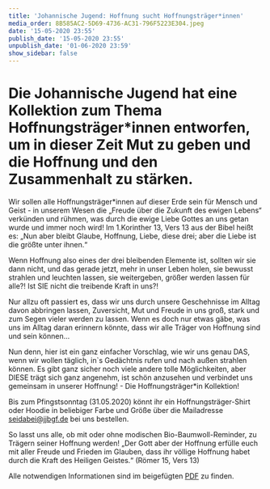 ```yaml
---
title: 'Johannische Jugend: Hoffnung sucht Hoffnungsträger*innen'
media_order: 8B585AC2-5D69-4736-AC31-796F5223E304.jpeg
date: '15-05-2020 23:55'
publish_date: '15-05-2020 23:55'
unpublish_date: '01-06-2020 23:59'
show_sidebar: false
---
```


Die Johannische Jugend hat eine Kollektion zum Thema Hoffnungsträger*innen entworfen, um in dieser Zeit Mut zu geben und die Hoffnung und den Zusammenhalt zu stärken.
===
Wir sollen alle Hoffnungsträger*innen auf dieser Erde sein für Mensch und Geist - in unserem Wesen die „Freude über die Zukunft des ewigen Lebens“ verkünden und rühmen, was durch die ewige Liebe Gottes an uns getan wurde und immer noch wird!
Im 1.Korinther 13, Vers 13 aus der Bibel heißt es: „Nun aber bleibt Glaube, Hoffnung, Liebe, diese drei; aber die Liebe ist die größte unter ihnen.“

Wenn Hoffnung also eines der drei bleibenden Elemente ist, sollten wir sie dann nicht, und das gerade jetzt, mehr in unser Leben holen, sie bewusst strahlen und leuchten lassen, sie weitergeben, größer werden lassen für alle?! Ist SIE nicht die treibende Kraft in uns?!

Nur allzu oft passiert es, dass wir uns durch unsere Geschehnisse im Alltag davon abbringen lassen, Zuversicht, Mut und Freude in uns groß, stark und zum Segen vieler werden zu lassen. Wenn es doch nur etwas gäbe, was uns im Alltag daran erinnern könnte, dass wir alle Träger von Hoffnung sind und sein können...

Nun denn, hier ist ein ganz einfacher Vorschlag, wie wir uns genau DAS, wenn wir wollen täglich, in`s Gedächtnis rufen und nach außen strahlen können. Es gibt ganz sicher noch viele andere tolle Möglichkeiten, aber DIESE trägt sich ganz angenehm, ist schön anzusehen und verbindet uns gemeinsam in unserer Hoffnung! - Die Hoffnungsträger*in Kollektion!

Bis zum Pfingstsonntag (31.05.2020) könnt ihr ein Hoffnungsträger-Shirt oder Hoodie in beliebiger Farbe und Größe über die Mailadresse seidabei@jjbgf.de bei uns bestellen.

So lasst uns alle, ob mit oder ohne modischen Bio-Baumwoll-Reminder, zu Trägern seiner Hoffnung werden!
„Der Gott aber der Hoffnung erfülle euch mit aller Freude und Frieden im Glauben, dass ihr völlige Hoffnung habet durch die Kraft des Heiligen Geistes.“ (Römer 15, Vers 13)

Alle notwendigen Informationen sind im beigefügten [PDF](https://cloud.johannische-kirche.org/index.php/s/ojmkcXY2zCziEja) zu finden.